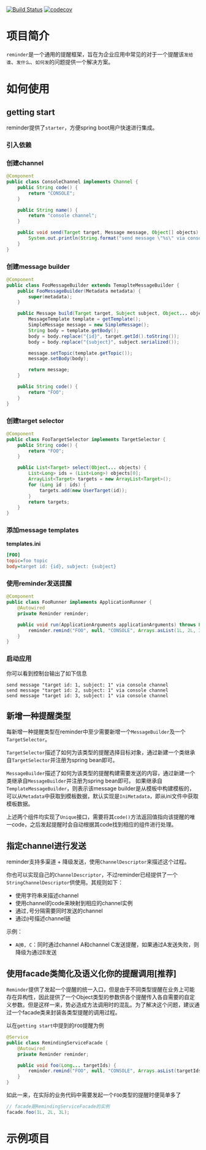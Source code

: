 [![Build Status](https://www.travis-ci.org/taccisum/reminder.svg?branch=master)](https://www.travis-ci.org/taccisum/reminder)
[![codecov](https://codecov.io/gh/taccisum/reminder/branch/master/graph/badge.svg)](https://codecov.io/gh/taccisum/reminder)


# 项目简介

`reminder`是一个通用的提醒框架，旨在为企业应用中常见的对于一个提醒该`发给谁`、`发什么`、`如何发`的问题提供一个解决方案。

# 如何使用

## getting start

reminder提供了`starter`，方便spring boot用户快速进行集成。

### 引入依赖

### 创建channel
```java
@Component
public class ConsoleChannel implements Channel {
    public String code() {
        return "CONSOLE";
    }

    public String name() {
        return "console channel";
    }

    public void send(Target target, Message message, Object[] objects) {
        System.out.println(String.format("send message \"%s\" via console channel", message.getBody()));
    }
}
```

### 创建message builder

```java
@Component
public class FooMessageBuilder extends TemaplteMessageBuilder {
    public FooMessageBuilder(Metadata metadata) {
        super(metadata);
    }

    public Message build(Target target, Subject subject, Object... objects) {
        MessageTemplate template = getTemplate();
        SimpleMessage message = new SimpleMessage();
        String body = template.getBody();
        body = body.replace("{id}", target.getId().toString());
        body = body.replace("{subject}", subject.serialized());

        message.setTopic(template.getTopic());
        message.setBody(body);

        return message;
    }

    public String code() {
        return "FOO";
    }
}
```

### 创建target selector

```java
@Component
public class FooTargetSelector implements TargetSelector {
    public String code() {
        return "FOO";
    }

    public List<Target> select(Object... objects) {
        List<Long> ids = (List<Long>) objects[0];
        ArrayList<Target> targets = new ArrayList<Target>();
        for (Long id : ids) {
            targets.add(new UserTarget(id));
        }
        return targets;
    }
}
```

### 添加message templates

**templates.ini**
```ini
[FOO]
topic=foo topic
body=target id: {id}, subject: {subject}
```

### 使用reminder发送提醒

```java
@Component
public class FooRunner implements ApplicationRunner {
    @Autowired
    private Reminder reminder;

    public void run(ApplicationArguments applicationArguments) throws Exception {
        reminder.remind("FOO", null, "CONSOLE", Arrays.asList(1L, 2L, 3L));
    }
}
```

### 启动应用

你可以看到控制台输出了如下信息
```text
send message "target id: 1, subject: 1" via console channel
send message "target id: 2, subject: 1" via console channel
send message "target id: 3, subject: 1" via console channel
```

## 新增一种提醒类型 

每新增一种提醒类型在reminder中至少需要新增一个`MessageBuilder`及一个`TargetSelector`。

`TargetSelector`描述了如何为该类型的提醒选择目标对象，通过新建一个类继承自`TargetSelector`并注册为spring bean即可。

`MessageBuilder`描述了如何为该类型的提醒构建需要发送的内容，通过新建一个类继承自`MessageBuilder`并注册为spring bean即可。
如果继承自`TemplateMessageBuilder`，则表示该message builder是从模板中构建模板的，可以从`Metadata`中获取到模板数据，默认实现是`IniMetadata`，即从ini文件中获取模板数据。

上述两个组件均实现了`Unique`接口，需要将其`code()`方法返回值指向该提醒的唯一code，之后发起提醒时会自动根据其code找到相应的组件进行处理。

## 指定channel进行发送

reminder支持多渠道 + 降级发送，使用`ChannelDescriptor`来描述这个过程。

你也可以实现自己的`ChannelDescriptor`，不过reminder已经提供了一个`StringChannelDescriptor`供使用。其规则如下：

- 使用字符串来描述channel
- 使用channel的code来映射到相应的channel实例
- 通过`,`号分隔需要同时发送的channel
- 通过`@`号描述channel链

示例：

- `A@B, C`：同时通过channel A和channel C发送提醒，如果通过A发送失败，则降级为通过B发送

## 使用facade类简化及语义化你的提醒调用[推荐]

`Reminder`提供了发起一个提醒的统一入口，但是由于不同类型提醒在业务上可能存在异构性，因此提供了一个Object类型的参数供各个提醒传入各自需要的自定义参数。但是这样一来，势必造成方法调用时的混乱。为了解决这个问题，建议通过一个facade类来封装各类型提醒的调用过程。

以在`getting start`中提到的`FOO`提醒为例

```java
@Service
public class RemindingServiceFacade {
    @Autowired
    private Reminder reminder;

    public void foo(Long... targetIds) {
        reminder.remind("FOO", null, "CONSOLE", Arrays.asList(targetIds));
    }
}
```

如此一来，在实际的业务代码中需要发起一个`FOO`类型的提醒时便简单多了

```java
// facade是RemindingServiceFacade的实例
facade.foo(1L, 2L, 3L);
```

# 示例项目



